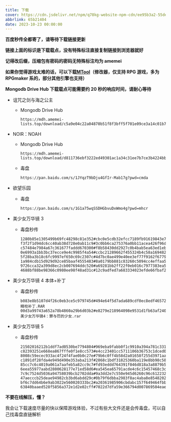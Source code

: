```yaml
---
title: 下载
cover: https://cdn.jsdelivr.net/npm/q78kg-website-npm-cdn/ee95b3a2-55de-4de4-a3ce-d719bab95d00.png
abbrlink: 65b21404
date: 2023-10-23 00:00:00
---
```


**百度秒传全都寄了，请等待下载链接更新**

**链接上面的标识是下载载点，没有特殊标注直接复制链接到浏览器就好**

**记得改后缀，压缩包有密码的密码无特殊标注均为 amemei**

**如果你觉得游戏太难的话，可以下载[MTool](https://afdian.net/a/AdventCirno)（修改器，仅支持 RPG 游戏，多为 RPGmaker 系的，部分其他引擎也支持）**

**Mongodb Drive Hub 下载载点可能需要约 20 秒的响应时间，请耐心等待**

- 诅咒之剑与海之公主

  - Mongodb Drive Hub

    ```
    https://mdh.amemei-lists.top/download/c5a9e04c22a04870b51f8f3bff5f701e09ce3a14c01b792cb5fe3c4558475641
    ```

- NOIR：NOAH

  - Mongodb Drive Hub

    ```
    https://mdh.amemei-lists.top/download/d811736ebf3222ed49301ac1a34c31ee7b7ce3b4224bb45065e45b4344502323
    ```

  - 毒盘

    ```
    https://pan.baidu.com/s/1JYqzT9bDju4GfIr-Mab17g?pwd=cmda
    ```

- 欲望乐园

  - 毒盘

    ```
    https://pan.baidu.com/s/1G1a75wqSSDHGbvuDxWmo4g?pwd=mhcr
    ```

- 美少女万华镜 3

  - 毒盘秒传

    ```
    1280b85e1305499b69fc48298c81e352#cbc0e5cdb32efcc7189fb91619843e7c#734003200#MSN3.7z.007
    f3f2f1d94dc6cc40ab38d728e0ab11c9#3c0bb6ca275376a0bb11acea426f96dc#493209884#MSN3.7z.008
    c57484e7984a67c361677faddd670300#f8b58430dd2927c0b4bab5ea63ed1ebd#734003200#MSN3.7z.006
    0e6993a1bb3bc37ecce9e4c9985f4a54#ccbc21289662f455324b4c58a1694826#734003200#MSN3.7z.005
    5f28ba3b18c6fc9997ef650c69c2307c#4d7bc0ae499e40ee3ef77f9162f67796#734003200#MSN3.7z.004
    1a984cdb15d929d92ce85baaf4555483#8a0179bb881c83260c5094cc4effaa55#734003200#MSN3.7z.003
    9726cca32a399d8ec2cb007694ddc520#a69281bb2ff22f0eb016c7977383ea54#734003200#MSN3.7z.002
    4688bf88be98366c0980ee98f48ad31c#12c9adfed7a683334023efde66fbaf2a#734003200#MSN3.7z.001
    ```

- 美少女万华镜 4 本体+补丁

  - 毒盘秒传

    ```
    b083e8b5107d4f26c0eb3ce5c979745d#494e64f5d7ada689cdf0ec8edf465724#112649577#V2.0精校补丁.RAR
    00d3a99743a652a78b4860a29b6d03b2#e8279e218964098e9531d1fb63af2402#3698716049#美少女万华镜4：罪与罚的少女.rar
    ```

- 美少女万华镜 5

  - 毒盘秒传

    ```
    21502016212b1ddf7ad0530be7794804#969eba9fabb0f1c9910a394a781c331b#734003200#MEI5UZ.7z.003
    c82393251e668ea867fffe0f1e8cc573#e4cc23401cc5711106b36753c1dced09#734003200#MEI5UZ.7z.007
    8008c59ecec933ac4f24f4fae0b0c27e#79b6c0ff4b58d2a01658f255d3971aac#734003200#MEI5UZ.7z.006
    c1891df28fda4e949d490e353aba213f#2868c1bdf31825360ba119e8bb98c581#291734785#MEI5UZ.7z.010
    85cc7c6c4019a061a7aafeb5a82cc9c7#fd93eddd764391f046d818a3a8879b50#734003200#MEI5UZ.7z.005
    6eea55977aabd2800628177e71ed58d6#ea545ea65791acde4c6c15457468c3c4#734003200#MEI5UZ.7z.002
    7c9c7524d5036a94758039bcb2702dda#9a3dd2e7c550e945d6260c96c612232f#734003200#MEI5UZ.7z.001
    47aecccb25deae94982cb3bd6abdd29c#0b79f6dbba2983f8ac4aba8e85482026#734003200#MEI5UZ.7z.009
    bf6c7dd64b6e9ab3022e560020333bc2#a20361985906cbdabc157f649464fbbf#734003200#MEI5UZ.7z.004
    63840baaed528f5856a372e1d2e02cff#7022d7dfa59e366794d007869504eae1#734003200#MEI5UZ.7z.008
    ```

**不要在线解压，懂？**

我会让下载速度尽量的快以保障游戏体验，不过有些大文件还是会传毒盘，可以自己找毒盘直链解析
